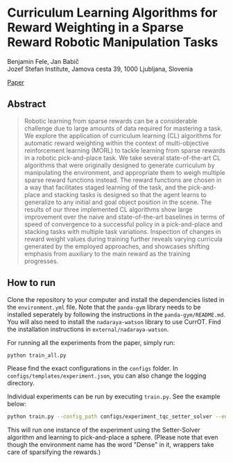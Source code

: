 # Curriculum Learning Algorithms for Reward Weighting in a Sparse Reward Robotic Manipulation Tasks

Benjamin Fele, Jan Babič<br>
Jozef Stefan Institute, Jamova cesta 39, 1000 Ljubljana, Slovenia <br>

[Paper](PaperLink)

## Abstract

>Robotic learning from sparse rewards can be a considerable challenge due to large amounts of data required for mastering a task. We explore the application of curriculum learning (CL) algorithms for automatic reward weighting within the context of multi-objective reinforcement learning (MORL) to tackle learning from sparse rewards in a robotic pick-and-place task. We take several state-of-the-art CL algorithms that were originally designed to generate curriculum by manipulating the environment, and appropriate them to weigh multiple sparse reward functions instead. The reward functions are chosen in a way that facilitates staged learning of the task, and the pick-and-place and stacking tasks is designed so that the agent learns to generalize to any initial and goal object position in the scene.
The results of our three implemented CL algorithms show large improvement over the naive and state-of-the-art baselines in terms of speed of convergence to a successful policy in a pick-and-place and stacking tasks with multiple task variations. Inspection of changes in reward weight values during training further reveals varying curricula generated by the employed approaches, and showcases shifting emphasis from auxiliary to the main reward as the training progresses.

## How to run

Clone the repository to your computer and install the dependencies listed in the `environment.yml` file. Note that the `panda-gym` library needs to be installed seperately by following the instructions in the `panda-gym/README.md`. You will also need to install the `nadaraya-watson` library to use CurrOT. Find the installation instructions in `external/nadaraya-watson`.

For running all the experiments from the paper, simply run:
```bash
python train_all.py
```

Please find the exact configurations in the `configs` folder. In `configs/templates/experiment.json`, you can also change the logging directory.

Individual experiments can be run by executing `train.py`. See the example below:
```bash
python train.py --config_path configs/experiment_tqc_setter_solver --env_name PandaMultiRewardPickAndPlaceSphereDense-v3
```

This will run one instance of the experiment using the Setter-Solver algorithm and learning to pick-and-place a sphere. (Please note that even though the environment name has the word "Dense" in it, wrappers take care of sparsifying the rewards.)